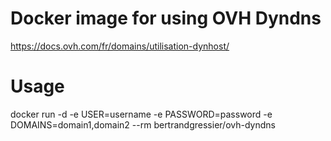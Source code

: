 Docker image for using OVH Dyndns
====
https://docs.ovh.com/fr/domains/utilisation-dynhost/

Usage
====
docker run -d -e USER=username -e PASSWORD=password -e DOMAINS=domain1,domain2 --rm bertrandgressier/ovh-dyndns